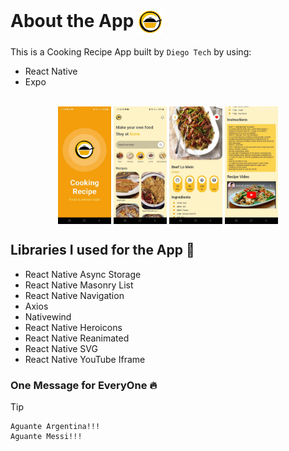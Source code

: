 # About the App <img src="./assets/images/app.png" width="40px" height="40px" align="center" alt="Cooking Recipe Logo Image" />

This is a Cooking Recipe App built by `Diego Tech` by using:

- React Native
- Expo

<br />

<div align="center">
  <img src="./assets/images/1.jpg" width="85px" height="188px" align="center" alt="Cooking Recipe App Preview Image" />
  <img src="./assets/images/2.jpg" width="85px" height="188px" align="center" alt="Cooking Recipe App Preview Image" />
  <img src="./assets/images/3.jpg" width="85px" height="188px" align="center" alt="Cooking Recipe App Preview Image" />
  <img src="./assets/images/4.jpg" width="85px" height="188px" align="center" alt="Cooking Recipe App Preview Image" />
</div>

## Libraries I used for the App 🚀

- React Native Async Storage
- React Native Masonry List
- React Native Navigation
- Axios
- Nativewind
- React Native Heroicons
- React Native Reanimated
- React Native SVG
- React Native YouTube Iframe

### One Message for EveryOne 🔥

> [!TIP]
> ```shell
> Aguante Argentina!!!
> Aguante Messi!!!
> ```
